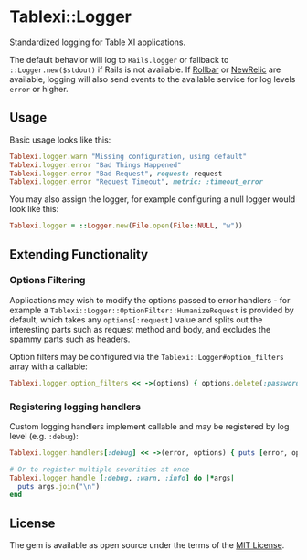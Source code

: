 # Tablexi::Logger

Standardized logging for Table XI applications.

The default behavior will log to `Rails.logger` or fallback to `::Logger.new($stdout)` if
Rails is not available. If [Rollbar](https://rollbar.com/) or [NewRelic](http://newrelic.com/)
are available, logging will also send events to the available service for log levels `error`
or higher.

## Usage

Basic usage looks like this:

```ruby
Tablexi.logger.warn "Missing configuration, using default"
Tablexi.logger.error "Bad Things Happened"
Tablexi.logger.error "Bad Request", request: request
Tablexi.logger.error "Request Timeout", metric: :timeout_error
```

You may also assign the logger, for example configuring a null logger would look like this:

```ruby
Tablexi.logger = ::Logger.new(File.open(File::NULL, "w"))
```

## Extending Functionality

### Options Filtering

Applications may wish to modify the options passed to error handlers - for example
a `Tablexi::Logger::OptionFilter::HumanizeRequest` is provided by default, which
takes any `options[:request]` value and splits out the interesting parts such as
request method and body, and excludes the spammy parts such as headers.

Option filters may be configured via the `Tablexi::Logger#option_filters` array
with a callable:

```ruby
Tablexi.logger.option_filters << ->(options) { options.delete(:password) }  
```

### Registering logging handlers

Custom logging handlers implement callable and may be registered by log level (e.g. `:debug`):

```ruby
Tablexi.logger.handlers[:debug] << ->(error, options) { puts [error, options].join("\n") }

# Or to register multiple severities at once
Tablexi.logger.handle [:debug, :warn, :info] do |*args|
  puts args.join("\n")
end
```

## License

The gem is available as open source under the terms of the [MIT License](http://opensource.org/licenses/MIT).
